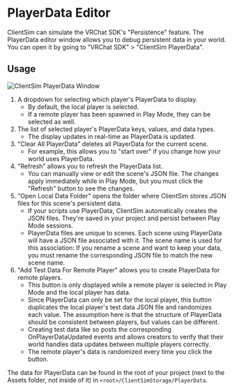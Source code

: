 # PlayerData Editor

ClientSim can simulate the VRChat SDK's "Persistence" feature. The PlayerData editor window allows you to debug persistent data in your world. You can open it by going to "VRChat SDK" > "ClientSim PlayerData".

## Usage

![ClientSim PlayerData Window](/img/worlds/clientsim/clientsim-player-data-window.png)

1. A dropdown for selecting which player's PlayerData to display.
	* By default, the local player is selected.
	 * If a remote player has been spawned in Play Mode, they can be selected as well.
2. The list of selected player's PlayerData keys, values, and data types.
	* The display updates in real-time as PlayerData is updated.
3. "Clear All PlayerData" deletes all PlayerData for the current scene.
	* For example, this allows you to "start over" if you change how your world uses PlayerData.
4. "Refresh" allows you to refresh the PlayerData list.
	* You can manually view or edit the scene's JSON file. The changes apply immediately while in Play Mode, but you must click the "Refresh" button to see the changes.
5. "Open Local Data Folder" opens the folder where ClientSim stores JSON files for this scene's persistent data.
	* If your scripts use PlayerData, ClientSim automatically creates the JSON files. They're saved in your project and persist between Play Mode sessions.
	* PlayerData files are unique to scenes. Each scene using PlayerData will have a JSON file associated with it. The scene name is used for this association: If you rename a scene and want to keep your data, you must rename the corresponding JSON file to match the new scene name. 
7. "Add Test Data For Remote Player" allows you to create PlayerData for remote players.
	* This button is only displayed while a remote player is selected in Play Mode and the local player has data.
	* Since PlayerData can only be set for the local player, this button duplicates the local player's test data JSON file and randomizes each value. The assumption here is that the structure of PlayerData should be consistent between players, but values can be different.
	* Creating test data like so posts the corresponding OnPlayerDataUpdated events and allows creators to verify that their world handles data updates between multiple players correctly.
	* The remote player's data is randomized every time you click the button.

The data for PlayerData can be found in the root of your project (next to the Assets folder, not inside of it) in `<root>/ClientSimStorage/PlayerData`.